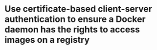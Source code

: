 # Use certificate-based client-server authentication to ensure a Docker daemon has the rights to access images on a registry
